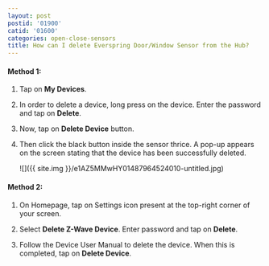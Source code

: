 ```yaml
---
layout: post
postid: '01900'
catid: '01600'
categories: open-close-sensors
title: How can I delete Everspring Door/Window Sensor from the Hub?
---
```


#### **Method 1:**

1. Tap on **My Devices**.

2. In order to delete a device, long press on the device. Enter the password and tap on **Delete**.

3. Now, tap on **Delete Device** button.

4. Then click the black button inside the sensor thrice. A pop-up appears on the screen stating that the device has been successfully deleted.

    ![]({{ site.img }}/e1AZ5MMwHY01487964524010-untitled.jpg)

#### **Method 2:**

1. On Homepage, tap on Settings icon present at the top-right corner of your screen.

2. Select **Delete Z-Wave Device**. Enter password and tap on **Delete**.

3. Follow the Device User Manual to delete the device. When this is completed, tap on **Delete Device**.